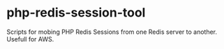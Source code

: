# php-redis-session-tool
Scripts for mobing PHP Redis Sessions from one Redis server to another. Usefull for AWS.
